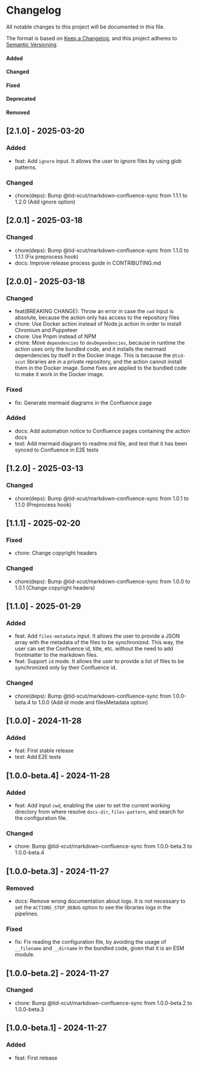 # Changelog

All notable changes to this project will be documented in this file.

The format is based on [Keep a Changelog](https://keepachangelog.com/en/1.0.0/),
and this project adheres to [Semantic Versioning](https://semver.org/spec/v2.0.0.html).

#### Added
#### Changed
#### Fixed
#### Deprecated
#### Removed

## [2.1.0] - 2025-03-20

### Added

* feat: Add `ignore` input. It allows the user to ignore files by using glob patterns.

### Changed

* chore(deps): Bump @tid-xcut/markdown-confluence-sync from 1.1.1 to 1.2.0 (Add ignore option)

## [2.0.1] - 2025-03-18

### Changed

* chore(deps): Bump @tid-xcut/markdown-confluence-sync from 1.1.0 to 1.1.1 (Fix preprocess hook)
* docs: Improve release process guide in CONTRIBUTING.md

## [2.0.0] - 2025-03-18

### Changed

* feat(BREAKING CHANGE): Throw an error in case the `cwd` input is absolute, because the action only has access to the repository files
* chore: Use Docker action instead of Node.js action in order to install Chromium and Puppeteer
* chore: Use Pnpm instead of NPM
* chore: Move `dependencies` to `devDependencies`, because in runtime the action uses only the bundled code, and it installs the mermaid dependencies by itself in the Docker image. This is because the `@tid-xcut` libraries are in a private repository, and the action cannot install them in the Docker image. Some fixes are applied to the bundled code to make it work in the Docker image.

### Fixed

* fix: Generate mermaid diagrams in the Confluence page

### Added

* docs: Add automation notice to Confluence pages containing the action docs
* test: Add mermaid diagram to readme.md file, and test that it has been synced to Confluence in E2E tests


## [1.2.0] - 2025-03-13

### Changed

* chore(deps): Bump @tid-xcut/markdown-confluence-sync from 1.0.1 to 1.1.0 (Preprocess hook)

## [1.1.1] - 2025-02-20

### Fixed

* chore: Change copyright headers

### Changed

* chore(deps): Bump @tid-xcut/markdown-confluence-sync from 1.0.0 to 1.0.1 (Change copyright headers)

## [1.1.0] - 2025-01-29

### Added

* feat: Add `files-metadata` input. It allows the user to provide a JSON array with the metadata of the files to be synchronized. This way, the user can set the Confluence id, title, etc. without the need to add frontmatter to the markdown files.
* feat: Support `id` mode. It allows the user to provide a list of files to be synchronized only by their Confluence id.

### Changed

* chore(deps): Bump @tid-xcut/markdown-confluence-sync from 1.0.0-beta.4 to 1.0.0 (Add id mode and filesMetadata option)

## [1.0.0] - 2024-11-28

### Added

* feat: First stable release
* test: Add E2E tests

## [1.0.0-beta.4] - 2024-11-28

### Added

* feat: Add input `cwd`, enabling the user to set the current working directory from where resolve `docs-dir`, `files-pattern`, and search for the configuration file.

### Changed

* chore: Bump @tid-xcut/markdown-confluence-sync from 1.0.0-beta.3 to 1.0.0-beta.4

## [1.0.0-beta.3] - 2024-11-27

### Removed

* docs: Remove wrong documentation about logs. It is not necessary to set the `ACTIONS_STEP_DEBUG` option to see the libraries logs in the pipelines.

### Fixed

* fix: Fix reading the configuration file, by avoiding the usage of `__filename` and `__dirname` in the bundled code, given that it is an ESM module.

## [1.0.0-beta.2] - 2024-11-27

### Changed

* chore: Bump @tid-xcut/markdown-confluence-sync from 1.0.0-beta.2 to 1.0.0-beta.3

## [1.0.0-beta.1] - 2024-11-27

### Added

* feat: First release
